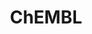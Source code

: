 ---
layout: default
bigquery: https://console.cloud.google.com/bigquery?p=patents-public-data&d=ebi_chembl&page=dataset
citation: '"The ChEMBL database in 2017." Anna Gaulton, Anne Hersey, Michał Nowotka,
  A Patrícia Bento, Jon Chambers, David Mendez, Prudence Mutowo, Francis Atkinson,
  Louisa J Bellis, Elena Cibrián-Uhalte, Mark Davies, Nathan Dedman, Anneli Karlsson,
  María Paula Magariños, John P Overington, George Papadatos, Ines Smit, Andrew R
  Leach Nucleic acids Research (2017) 45 (Database Issue), D945-D954'
contributors: European Bioinformatics Institute
cost: None
description: ChEMBL Data is a manually curated database of small molecules used in
  drug discovery, including information about existing patented drugs.
documentation: 'schema: https://www.ebi.ac.uk/chembl/db_schema


  '
last_edit: Mon, 04 Apr 2022 19:07:30 GMT
location: https://console.cloud.google.com/marketplace/product/google_patents_public_datasets/chembl
maintained_by: EMBL-EBI, an outstation of European Molecular Biology Laboratory
related_publications: '

  ChEMBL: towards direct deposition of bioassay data.


  Mendez D, Gaulton A, Bento AP, Chambers J, De Veij M, Félix E, Magariños MP, Mosquera
  JF, Mutowo P, Nowotka M, Gordillo-Marañón M, Hunter F, Junco L, Mugumbate G, Rodriguez-Lopez
  M, Atkinson F, Bosc N, Radoux CJ, Segura-Cabrera A, Hersey A, Leach AR.


  — Nucleic Acids Res. 2019; 47(D1):D930-D940. doi: 10.1093/nar/gky1075

  '
schema_fields: '[''publication_number'', ''frac_class_id'', ''direct_interaction'',
  ''description'', ''text_value'', ''last_active'', ''homologue'', ''substrate_record_id'',
  ''applicant_full_name'', ''dosage_form'', ''ad_type'', ''assay_cell_type'', ''mc_target_type'',
  ''set_name'', ''std_act_id'', ''uo_units'', ''assay_category'', ''drug_substance_flag'',
  ''compd_id'', ''pathway_key'', ''parameter_type'', ''l5'', ''mesh_heading'', ''nda_type'',
  ''oc_id'', ''authors'', ''l2'', ''l1'', ''related_tid'', ''patent_expire_date'',
  ''cell_source_tissue'', ''component_id'', ''availability_type'', ''standard_inchi'',
  ''relation'', ''ass_cls_map_id'', ''priority'', ''hbd_lipinski'', ''biocomp_id'',
  ''ref_id'', ''withdrawn_class'', ''submission_date'', ''route'', ''stem_class'',
  ''ddd_admr'', ''class_level'', ''rtb'', ''patent_no'', ''isoform'', ''assay_subcellular_fraction'',
  ''company'', ''num_ro5_violations'', ''mec_id'', ''curation_comment'', ''type'',
  ''downgraded'', ''therapeutic_flag'', ''inorganic_flag'', ''src_assay_id'', ''psa'',
  ''pubmed_id'', ''result_flag'', ''withdrawn_country'', ''last_page'', ''max_phase_for_ind'',
  ''protein_class_id'', ''who_extra'', ''updated_on'', ''aidx'', ''efo_id'', ''activity_count'',
  ''relationship'', ''updated_by'', ''units'', ''source'', ''mechanism_comment'',
  ''predbind_id'', ''oral'', ''ro3_pass'', ''cx_logp'', ''record_id'', ''num_lipinski_ro5_violations'',
  ''approval_date'', ''normal_range_max'', ''rgid'', ''data_validity_comment'', ''res_stem_id'',
  ''confidence'', ''cellosaurus_id'', ''tid_fixed'', ''binding_site_comment'', ''stat'',
  ''formulation_id'', ''warning_description'', ''mesh_id'', ''withdrawn_reason'',
  ''mechanism_of_action'', ''ref_type'', ''metabolite_record_id'', ''name'', ''chebi_par_id'',
  ''target_type'', ''compound_key'', ''cx_most_bpka'', ''le'', ''short_name'', ''assay_param_id'',
  ''chembl_id'', ''version'', ''num_alerts'', ''mc_target_name'', ''standard_units'',
  ''molregno'', ''protclasssyn_id'', ''syn_type'', ''assay_desc'', ''frac_code'',
  ''country'', ''domain_type'', ''level2'', ''bao_endpoint'', ''domain_name'', ''mw_monoisotopic'',
  ''natural_product'', ''compsyn_id'', ''molecule_type'', ''hba_lipinski'', ''cx_most_apka'',
  ''assay_strain'', ''warning_class'', ''parameter_value'', ''activity_id'', ''sequence_md5sum'',
  ''warning_type'', ''chirality'', ''year'', ''site_name'', ''aromatic_rings'', ''src_short_name'',
  ''end_position'', ''bao_format'', ''target_mapping'', ''usan_stem_id'', ''smarts'',
  ''value'', ''innovator_company'', ''start_position'', ''molecular_species'', ''prod_pat_id'',
  ''tbl'', ''irac_class_id'', ''site_residues'', ''indref_id'', ''src_id'', ''ridx'',
  ''level4_description'', ''doc_id'', ''ddd_id'', ''source_domain_id'', ''co_stem_id'',
  ''patent_use_code'', ''parent_go_id'', ''cell_source_organism'', ''label'', ''product_id'',
  ''molecular_mechanism'', ''qudt_units'', ''delist_flag'', ''actsm_id'', ''mecref_id'',
  ''trade_name'', ''entity_type'', ''cell_ontology_id'', ''first_in_class'', ''curated_by'',
  ''usan_stem'', ''structure_type'', ''aspect'', ''compound_name'', ''helm_notation'',
  ''potential_duplicate'', ''entity_id'', ''subgroup'', ''parent_id'', ''abstract'',
  ''topical'', ''site_id'', ''full_mwt'', ''published_relation'', ''canonical_smiles'',
  ''indication_class'', ''activity_comment'', ''enzyme_name'', ''db_version'', ''level3'',
  ''cell_description'', ''target_desc'', ''level2_description'', ''heavy_atoms'',
  ''dosed_ingredient'', ''cell_name'', ''ddd_comment'', ''mutation'', ''hba'', ''efo_term'',
  ''idx'', ''caloha_id'', ''withdrawn_flag'', ''warning_country'', ''drug_product_flag'',
  ''molfile'', ''organism'', ''cx_logd'', ''title'', ''l3'', ''drug_record_id'', ''standard_upper_value'',
  ''tax_id'', ''metref_id'', ''published_units'', ''component_synonym'', ''sitecomp_id'',
  ''strength'', ''first_page'', ''usan_stem_definition'', ''bao_id'', ''mc_organism'',
  ''assay_type'', ''warning_id'', ''met_id'', ''mol_frac_id'', ''black_box_warning'',
  ''normal_range_min'', ''action_type'', ''lle'', ''level1_description'', ''cpd_str_alert_id'',
  ''domain_description'', ''confidence_score'', ''usan_substem'', ''ref_url'', ''parenteral'',
  ''annotation'', ''acd_logd'', ''full_molformula'', ''cidx'', ''parent_molregno'',
  ''level3_description'', ''molsyn_id'', ''cell_source_tax_id'', ''relationship_desc'',
  ''qed_weighted'', ''component_type'', ''domain_id'', ''standard_text_value'', ''mc_tax_id'',
  ''protein_class_synonym'', ''tid'', ''standard_flag'', ''assay_test_type'', ''mw_freebase'',
  ''met_conversion'', ''protein_class_desc'', ''research_stem'', ''definition'', ''variant_id'',
  ''orig_description'', ''warning_year'', ''l6'', ''withdrawn_year'', ''path'', ''targrel_id'',
  ''job_id'', ''sequence'', ''who_name'', ''db_source'', ''atc_code'', ''pchembl_value'',
  ''assay_class_id'', ''cl_lincs_id'', ''targcomp_id'', ''enzyme_tid'', ''irac_code'',
  ''species_group_flag'', ''hrac_code'', ''l8'', ''met_comment'', ''standard_relation'',
  ''clo_id'', ''relationship_type'', ''standard_inchi_key'', ''creation_date'', ''published_type'',
  ''active_ingredient'', ''patent_id'', ''parent_type'', ''cell_id'', ''journal'',
  ''alert_set_id'', ''assay_tax_id'', ''l4'', ''standard_value'', ''major_class'',
  ''upper_value'', ''synonyms'', ''polymer_flag'', ''issue'', ''mol_atc_id'', ''volume'',
  ''ap_id'', ''stem'', ''bei'', ''doi'', ''smid'', ''pathway_id'', ''warnref_id'',
  ''level5'', ''sei'', ''assay_tissue'', ''src_compound_id'', ''ingredient'', ''src_description'',
  ''hrac_class_id'', ''previous_company'', ''status'', ''alert_name'', ''pref_name'',
  ''alogp'', ''published_value'', ''accession'', ''level4'', ''acd_logp'', ''mc_target_accession'',
  ''ddd_value'', ''disease_efficacy'', ''drugind_id'', ''as_id'', ''max_phase'', ''usan_year'',
  ''uberon_id'', ''prediction_method'', ''toid'', ''mol_irac_id'', ''standard_type'',
  ''alert_id'', ''mol_hrac_id'', ''selectivity_comment'', ''log_id'', ''class_type'',
  ''comp_class_id'', ''active_molregno'', ''comments'', ''assay_id'', ''assay_source'',
  ''comp_go_id'', ''bto_id'', ''tissue_id'', ''go_id'', ''level1'', ''acd_most_bpka'',
  ''acd_most_apka'', ''first_approval'', ''doc_type'', ''prodrug'', ''l7'', ''ddd_units'',
  ''assay_organism'', ''hbd'']'
shortname: chembl
tags:
- biotechnology
- health
- chemical
- bioinformatics
- medical
terms_of_use: CC BY-SA 3.0
title: ChEMBL
uuid: e232a192-965c-4ec9-904c-155b6dfe56c5
---